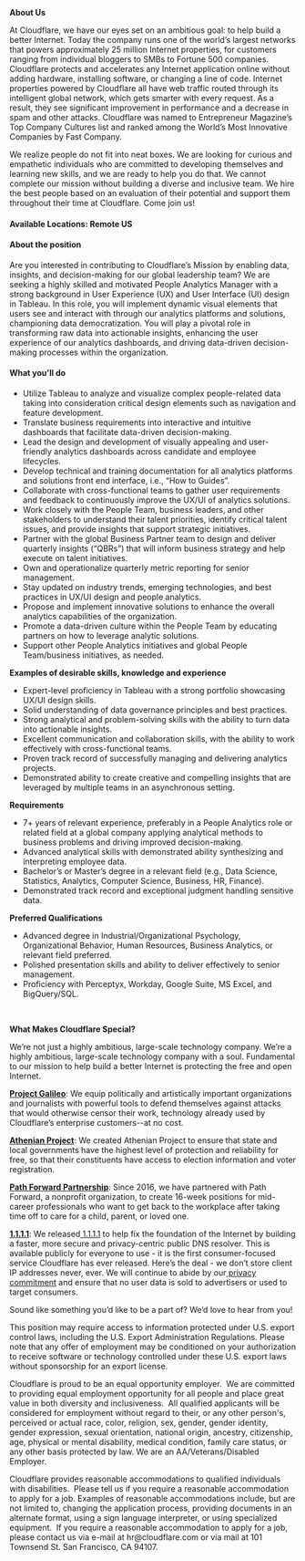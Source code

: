 <div class="content-intro">
	<div><strong>About Us</strong></div>
	<div>
		<p><span style="font-weight: 400;">At Cloudflare, we have our eyes set on an ambitious goal: to help build a better Internet. Today the company runs one of the world’s largest networks that powers approximately 25 million Internet properties, for customers ranging from individual bloggers to SMBs to Fortune 500 companies. Cloudflare protects and accelerates any Internet application online without adding hardware, installing software, or changing a line of code. Internet properties powered by Cloudflare all have web traffic routed through its intelligent global network, which gets smarter with every request. As a result, they see significant improvement in performance and a decrease in spam and other attacks. Cloudflare was named to Entrepreneur Magazine’s Top Company Cultures list and ranked among the World’s Most Innovative Companies by Fast Company.</span><span style="font-weight: 400;">&nbsp;</span></p>
		<p><span style="font-weight: 400;">We realize people do not fit into neat boxes. We are looking for curious and empathetic individuals who are committed to developing themselves and learning new skills, and we are ready to help you do that. We cannot complete our mission without building a diverse and inclusive team. We hire the best people based on an evaluation of their potential and support them throughout their time at Cloudflare. Come join us!&nbsp;</span></p>
	</div>
</div>
<h4>Available Locations: Remote US</h4>
<h4>About the position</h4>
<p>Are you interested in contributing to Cloudflare’s Mission by enabling data, insights, and decision-making for our global leadership team? We are seeking a highly skilled and motivated People Analytics Manager with a strong background in User Experience (UX) and User Interface (UI) design in Tableau. In this role, you will implement dynamic visual elements that users see and interact with through our analytics platforms and solutions, championing data democratization. You will play a pivotal role in transforming raw data into actionable insights, enhancing the user experience of our analytics dashboards, and driving data-driven decision-making processes within the organization.</p>
<h4>What you'll do</h4>
<ul>
	<li>Utilize Tableau to analyze and visualize complex people-related data taking into consideration critical design elements such as navigation and feature development.</li>
	<li>Translate business requirements into interactive and intuitive dashboards that facilitate data-driven decision-making.</li>
	<li>Lead the design and development of visually appealing and user-friendly analytics dashboards across candidate and employee lifecycles.&nbsp;</li>
	<li>Develop technical and training documentation for all analytics platforms and solutions front end interface, i.e., “How to Guides”.</li>
	<li>Collaborate with cross-functional teams to gather user requirements and feedback to continuously improve the UX/UI of analytics solutions.</li>
	<li>Work closely with the People Team, business leaders, and other stakeholders to understand their talent priorities, identify critical talent issues, and provide insights that support strategic initiatives.</li>
	<li>Partner with the global Business Partner team to design and deliver quarterly insights (“QBRs”) that will inform business strategy and help execute on talent initiatives.&nbsp;</li>
	<li>Own and operationalize quarterly metric reporting for senior management.&nbsp;</li>
	<li>Stay updated on industry trends, emerging technologies, and best practices in UX/UI design and people analytics.</li>
	<li>Propose and implement innovative solutions to enhance the overall analytics capabilities of the organization.</li>
	<li>Promote a data-driven culture within the People Team by educating partners on how to leverage analytic solutions.</li>
	<li>Support other People Analytics initiatives and global People Team/business initiatives, as needed.</li>
</ul>
<p><strong>Examples of desirable skills, knowledge and experience</strong></p>
<ul>
	<li>Expert-level proficiency in Tableau with a strong portfolio showcasing UX/UI design skills.</li>
	<li>Solid understanding of data governance principles and best practices.</li>
	<li>Strong analytical and problem-solving skills with the ability to turn data into actionable insights.</li>
	<li>Excellent communication and collaboration skills, with the ability to work effectively with cross-functional teams.</li>
	<li>Proven track record of successfully managing and delivering analytics projects.</li>
	<li>Demonstrated ability to create creative and compelling insights that are leveraged by multiple teams in an asynchronous setting.</li>
</ul>
<p><strong>Requirements</strong></p>
<ul>
	<li>7+ years of relevant experience, preferably in a People Analytics role or related field at a global company applying analytical methods to business problems and driving improved decision-making.&nbsp;&nbsp;</li>
	<li>Advanced analytical skills with demonstrated ability synthesizing and interpreting employee data.&nbsp;</li>
	<li>Bachelor’s or Master’s degree in a relevant field (e.g., Data Science, Statistics, Analytics, Computer Science, Business, HR, Finance).</li>
	<li>Demonstrated track record and exceptional judgment handling sensitive data.</li>
</ul>
<p><strong>Preferred Qualifications</strong></p>
<ul>
	<li>Advanced degree in Industrial/Organizational Psychology, Organizational Behavior, Human Resources, Business Analytics, or relevant field preferred.</li>
	<li>Polished presentation skills and ability to deliver effectively to senior management.&nbsp;</li>
	<li>Proficiency with Perceptyx, Workday, Google Suite, MS Excel, and BigQuery/SQL.</li>
</ul>
<p>&nbsp;</p>
<div class="content-conclusion">
	<p><strong>What Makes Cloudflare Special?</strong></p>
	<p><span style="font-weight: 400;">We’re not just a highly ambitious, large-scale technology company. We’re a highly ambitious, large-scale technology company with a soul. Fundamental to our mission to help build a better Internet is protecting the free and open Internet.</span></p>
	<p><a href="https://blog.cloudflare.com/protecting-free-expression-online/"><strong>Project Galileo</strong></a><span style="font-weight: 400;">: We equip politically and artistically important organizations and journalists with powerful tools to defend themselves against attacks that would otherwise censor their work, technology already used by Cloudflare’s enterprise customers--at no cost.</span></p>
	<p><strong><a href="https://www.cloudflare.com/athenian/">Athenian Project</a></strong><span style="font-weight: 400;">: We created Athenian Project to ensure that state and local governments have the highest level of protection and reliability for free, so that their constituents have access to election information and voter registration.</span></p>
	<p><a href="https://blog.cloudflare.com/tag/path-forward/"><strong>Path Forward Partnership</strong></a><span style="font-weight: 400;">: Since 2016, we have partnered with Path Forward, a nonprofit organization, to create 16-week positions for mid-career professionals who want to get back to the workplace after taking time off to care for a child, parent, or loved one.</span></p>
	<p><a href="https://1.1.1.1/"><strong>1.1.1.1</strong></a><span style="font-weight: 400;">: We released</span><a href="https://1.1.1.1/"> <span style="font-weight: 400;">1.1.1.1</span></a><span style="font-weight: 400;"> to help fix the foundation of the Internet by building a faster, more secure and privacy-centric public DNS resolver. This is available publicly for everyone to use - it is the first consumer-focused service Cloudflare has ever released. Here’s the deal - we don’t store client IP addresses never, ever. We will continue to abide by our</span><a href="https://developers.cloudflare.com/1.1.1.1/privacy/public-dns-resolver"> privacy commitment</a><span style="font-weight: 400;"> and ensure that no user data is sold to advertisers or used to target consumers.</span></p>
	<p><span style="font-weight: 400;">Sound like something you’d like to be a part of? We’d love to hear from you!</span></p>
	<p><span style="font-weight: 400;">This position may require access to information protected under U.S. export control laws, including the U.S. Export Administration Regulations. Please note that any offer of employment may be conditioned on your authorization to receive software or technology controlled under these U.S. export laws without sponsorship for an export license.</span></p>
	<p><span style="font-weight: 400;">Cloudflare is proud to be an equal opportunity employer. &nbsp;We are committed to providing equal employment opportunity for all people and place great value in both diversity and inclusiveness. &nbsp;All qualified applicants will be considered for employment without regard to their, or any other person's, perceived or actual</span> <span style="font-weight: 400;">race, color, religion, sex, gender, gender identity, gender expression, sexual orientation, national origin, ancestry, citizenship, age, physical or mental disability, medical condition, family care status, or any other basis protected by law. </span><span style="font-weight: 400;">We are an AA/Veterans/Disabled Employer.</span></p>
	<p><span style="font-weight: 400;">Cloudflare provides reasonable accommodations to qualified individuals with disabilities. &nbsp;Please tell us if you require a reasonable accommodation to apply for a job. Examples of reasonable accommodations include, but are not limited to, changing the application process, providing documents in an alternate format, using a sign language interpreter, or using specialized equipment. &nbsp;If you require a reasonable accommodation to apply for a job, please contact us via e-mail at </span><span style="font-weight: 400;">hr@cloudflare.com</span><span style="font-weight: 400;"> or via mail at 101 Townsend St. San Francisco, CA 94107.</span></p>
</div>